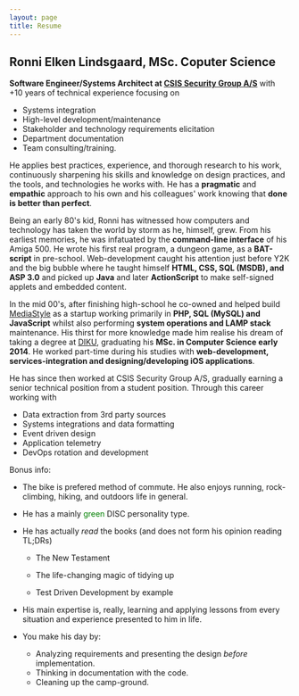 ```yaml
---
layout: page
title: Resume
---
```


## Ronni Elken Lindsgaard, MSc. Coputer Science

**Software Engineer/Systems Architect at
[CSIS Security Group A/S](https://csis.com)** with +10 years of technical experience
focusing on

- Systems integration 
- High-level development/maintenance
- Stakeholder and technology requirements elicitation
- Department documentation
- Team consulting/training.

He applies best practices, experience, and thorough research to his work, continuously
sharpening his skills and knowledge on design practices, and the tools, and
technologies he works with.
He has a **pragmatic** and **empathic** approach to his own and his colleagues' work
knowing that **done is better than perfect**.

Being an early 80's kid, Ronni has witnessed how computers and technology has
taken the world by storm as he, himself, grew. From his earliest memories, he was
infatuated by the **command-line interface** of his Amiga 500. He wrote his first
real program, a dungeon game, as a **BAT-script** in pre-school. Web-development
caught his attention just before Y2K and the big bubble where he taught himself **HTML,
CSS, SQL (MSDB), and ASP 3.0** and picked up **Java** and later **ActionScript**
to make self-signed applets and embedded content.

In the mid 00's, after finishing high-school he co-owned and helped build
[MediaStyle](https://mediastyle.dk/) as a startup working primarily in **PHP,
SQL (MySQL) and JavaScript** whilst also performing **system operations and LAMP stack**
maintenance.
His thirst for more knowledge made him realise his dream of taking a degree at
[DIKU](https://di.ku.dk/), graduating his **MSc. in Computer Science early 2014**.
He worked part-time during his studies with **web-development, services-integration
and designing/developing iOS applications**.

He has since then worked at CSIS Security Group A/S, gradually earning a senior
technical position from a student position. Through this career working with

- Data extraction from 3rd party sources
- Systems integrations and data formatting
- Event driven design
- Application telemetry
- DevOps rotation and development

Bonus info:
- The bike is prefered method of commute. He also enjoys running, rock-climbing, hiking, and outdoors life in general.

- He has a mainly <span style="color:green">green</span> DISC personality type.


- He has actually *read* the books (and does not form his opinion reading TL;DRs)

  - The New Testament

  - The life-changing magic of tidying up

  - Test Driven Development by example

- His main expertise is, really, learning and applying lessons from every
  situation and experience presented to him in life.

- You make his day by:

  - Analyzing requirements and presenting the
    design _before_ implementation.
  - Thinking in documentation with the code.
  - Cleaning up the camp-ground. 